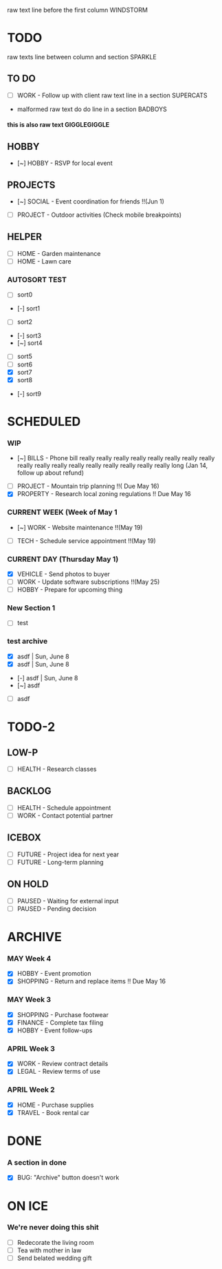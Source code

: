 raw text line before the first column WINDSTORM

# TODO
raw texts line between column and section SPARKLE

## TO DO
* [ ] WORK - Follow up with client
raw text line in a section SUPERCATS
* malformed raw text do do line in a section BADBOYS
#### this is also raw text GIGGLEGIGGLE

## HOBBY
* [~] HOBBY - RSVP for local event

## PROJECTS
* [~] SOCIAL - Event coordination for friends !!(Jun 1)
* [ ] PROJECT - Outdoor activities (Check mobile breakpoints)

## HELPER
* [ ] HOME - Garden maintenance
* [ ] HOME - Lawn care

### AUTOSORT TEST
* [ ] sort0
* [-] sort1
* [ ] sort2
* [-] sort3
* [~] sort4
* [ ] sort5
* [ ] sort6
* [x] sort7
* [x] sort8
* [-] sort9

# SCHEDULED
### WIP
* [~] BILLS - Phone bill really really really really really really really really really really really really really really really really really long (Jan 14, follow up about refund)
* [ ] PROJECT - Mountain trip planning !!( Due May 16)
* [x] PROPERTY - Research local zoning regulations !! Due May 16

### CURRENT WEEK (Week of May 1
* [~] WORK - Website maintenance !!(May 19)
* [ ] TECH - Schedule service appointment !!(May 19)

### CURRENT DAY (Thursday May 1)
* [x] VEHICLE - Send photos to buyer
* [ ] WORK - Update software subscriptions !!(May 25)
* [ ] HOBBY - Prepare for upcoming thing

### New Section 1
* [ ] test

### test archive
* [x] asdf | Sun, June 8
* [x] asdf | Sun, June 8
* [-] asdf | Sun, June 8
* [~] asdf
* [ ] asdf

# TODO-2
## LOW-P
* [ ] HEALTH - Research classes

## BACKLOG
* [ ] HEALTH - Schedule appointment
* [ ] WORK - Contact potential partner

## ICEBOX
* [ ] FUTURE - Project idea for next year
* [ ] FUTURE - Long-term planning

## ON HOLD
* [ ] PAUSED - Waiting for external input
* [ ] PAUSED - Pending decision

# ARCHIVE
### MAY Week 4
* [x] HOBBY - Event promotion
* [x] SHOPPING - Return and replace items !! Due May 16

### MAY Week 3
* [x] SHOPPING - Purchase footwear
* [x] FINANCE - Complete tax filing
* [x] HOBBY - Event follow-ups

### APRIL Week 3
* [x] WORK - Review contract details
* [x] LEGAL - Review terms of use

### APRIL Week 2
* [x] HOME - Purchase supplies
* [x] TRAVEL - Book rental car

# DONE
### A section in done
* [x] BUG: "Archive" button doesn't work

# ON ICE
### We're never doing this shit
* [ ] Redecorate the living room
* [ ] Tea with mother in law
* [ ] Send belated wedding gift